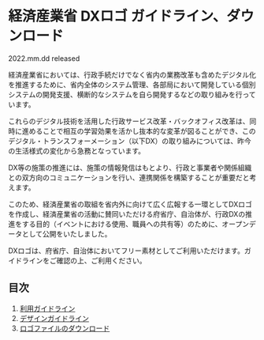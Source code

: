 # 経済産業省 DXロゴ ガイドライン、ダウンロード
2022.mm.dd released

経済産業省においては、行政手続だけでなく省内の業務改革も含めたデジタル化を推進するために、省内全体のシステム管理、各部局において開発している個別システムの開発支援、横断的なシステムを自ら開発するなどの取り組みを行っています。

これらのデジタル技術を活用した行政サービス改革・バックオフィス改革は、同時に進めることで相互の学習効果を活かし抜本的な変革が図ることができ、このデジタル・トランスフォーメーション（以下DX）の取り組みについては、昨今の生活様式の変化から急務となっています。

DX等の施策の推進には、施策の情報発信はもとより、行政と事業者や関係組織との双方向のコミュニケーションを行い、連携関係を構築することが重要だと考えます。

このため、経済産業省の取組を省内外に向けて広く広報する一環としてDXロゴを作成し、経済産業省の活動に賛同いただける府省庁、自治体が、行政DXの推進をする目的（イベントにおける使用、職員への共有等）のために、オープンデータとして公開をいたしました。

DXロゴは、府省庁、自治体においてフリー素材としてご利用いただけます。ガイドラインをご確認の上、ご利用ください。
 
## 目次
1. [利用ガイドライン](GUIDELINE.md#1-%E5%88%A9%E7%94%A8%E3%82%AC%E3%82%A4%E3%83%89%E3%83%A9%E3%82%A4%E3%83%B3)
2. [デザインガイドライン](GUIDELINE.md#2-%E3%83%87%E3%82%B6%E3%82%A4%E3%83%B3%E3%82%AC%E3%82%A4%E3%83%89%E3%83%A9%E3%82%A4%E3%83%B3)
3. [ロゴファイルのダウンロード](GUIDELINE.md#3-%E3%83%AD%E3%82%B4%E3%83%95%E3%82%A1%E3%82%A4%E3%83%AB%E3%81%AE%E3%83%80%E3%82%A6%E3%83%B3%E3%83%AD%E3%83%BC%E3%83%89)
